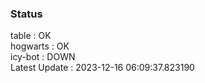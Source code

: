 ### Status


table : OK  
hogwarts : OK  
icy-bot : DOWN  
Latest Update : 2023-12-16 06:09:37.823190
